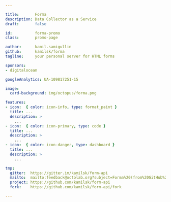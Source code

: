 ```yaml
---

title:       Forma
description: Data Collector as a Service
draft:       false

id:          forma-promo
class:       promo-page

author:      kamil.samigullin
github:      kamilsk/forma
tagline:     your personal server for HTML forms

sponsors:
- digitalocean

googleAnalytics: UA-109817251-15

image:
  card-background: img/octopus/forma.png

features:
- icon:  { color: icon-info, type: format_paint }
  title: ...
  description: >
    ...
- icon:  { color: icon-primary, type: code }
  title: ...
  description: >
    ...
- icon:  { color: icon-danger, type: dashboard }
  title: ...
  description: >
    ...

tmp:
  gitter:  https://gitter.im/kamilsk/form-api
  mailto:  mailto:feedback@octolab.org?subject=Forma%20(from%20GitHub%20page)
  project: https://github.com/kamilsk/form-api
  fork:    https://github.com/kamilsk/form-api/fork

---
```


